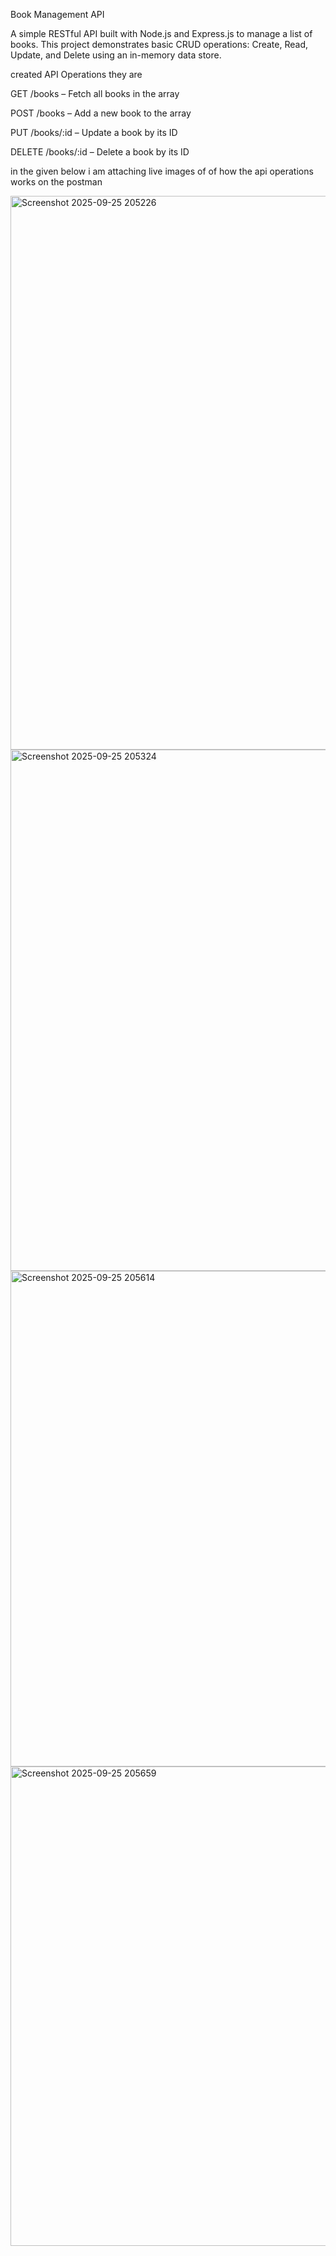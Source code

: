Book Management API 

A simple RESTful API built with Node.js and Express.js to manage a list of books.
This project demonstrates basic CRUD operations: Create, Read, Update, and Delete using an in-memory data store.

created API Operations  they are 

 GET /books – Fetch all books in the array

 POST /books – Add a new book to the array

 PUT /books/:id – Update a book by its ID

 DELETE /books/:id – Delete a book by its ID 

 in the given below i am attaching live images of of how the api operations works on the postman 

 <img width="1256" height="886" alt="Screenshot 2025-09-25 205226" src="https://github.com/user-attachments/assets/bc9ee519-30fd-45e4-a555-93f1bab1bddf" />
<img width="1246" height="834" alt="Screenshot 2025-09-25 205324" src="https://github.com/user-attachments/assets/bc54730c-a975-4172-a55c-0fece8887fdc" />
<img width="1237" height="793" alt="Screenshot 2025-09-25 205614" src="https://github.com/user-attachments/assets/57325a1d-cfb2-4728-906e-296d04b61895" />
<img width="1254" height="767" alt="Screenshot 2025-09-25 205659" src="https://github.com/user-attachments/assets/e9fd06ae-fff8-439a-9056-92a882218dc4" />

